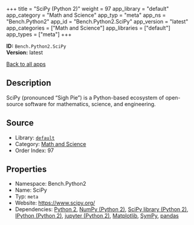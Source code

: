 ﻿+++
title = "SciPy (Python 2)"
weight = 97
app_library = "default"
app_category = "Math and Science"
app_typ = "meta"
app_ns = "Bench.Python2"
app_id = "Bench.Python2.SciPy"
app_version = "latest"
app_categories = ["Math and Science"]
app_libraries = ["default"]
app_types = ["meta"]
+++

**ID:** `Bench.Python2.SciPy`  
**Version:** latest  
<!--more-->

[Back to all apps](/apps/)

## Description
SciPy (pronounced “Sigh Pie”) is a Python-based ecosystem of open-source software for mathematics, science, and engineering.

## Source

* Library: [`default`](/app_libraries/default)
* Category: [Math and Science](/app_categories/math-and-science)
* Order Index: 97

## Properties

* Namespace: Bench.Python2
* Name: SciPy
* Typ: `meta`
* Website: <https://www.scipy.org/>
* Dependencies: [Python 2](/apps/Bench.Python2), [NumPy (Python 2)](/apps/Bench.Python2.NumPy), [SciPy library (Python 2)](/apps/Bench.Python2.SciPyLib), [IPython (Python 2)](/apps/Bench.Python2.IPython), [jupyter (Python 2)](/apps/Bench.Python2.Jupyter), [Matplotlib](/apps/Bench.Python.Matplotlib), [SymPy](/apps/Bench.Python.SymPy), [pandas](/apps/Bench.Python.Pandas)

